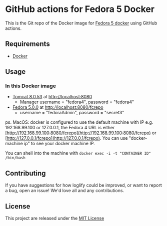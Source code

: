 # GitHub actions for Fedora 5 Docker 

This is the Git repo of the Docker image for [Fedora 5 docker](https://hub.docker.com/r/yinlinchen/fcrepo4-docker/) using GitHub actions. 

## Requirements

* [Docker](https://www.docker.com/)

## Usage

### In this Docker image

  * [Tomcat 8.0.53](https://tomcat.apache.org) at [http://localhost:8080](http://localhost:8080)
    * Manager username = "fedora4", password = "fedora4"
  * [Fedora 5.0.0](https://wiki.duraspace.org/display/FF/Downloads) at [http://localhost:8080/fcrepo](http://localhost:8080/fcrepo)
    * username = "fedoraAdmin", password = "secret3"

  ps. MacOS: docker is configured to use the default machine with IP e.g. 192.168.99.100 or 127.0.0.1, the Fedora 4 URL is either [http://192.168.99.100:8080/fcrepo](http://192.168.99.100:8080/fcrepo) or [http://127.0.0.1/fcrepo](http://127.0.0.1/fcrepo). You can use "docker-machine ip" to see your docker machine IP.

  You can shell into the machine with `docker exec -i -t "CONTAINER ID" /bin/bash`

## Contributing
If you have suggestions for how loglify could be improved, or want to report a bug, open an issue! We'd love all and any contributions.

## License
This project are released under the [MIT License](./LICENSE)

